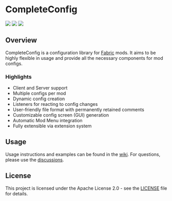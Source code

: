 # CompleteConfig
[![](https://img.shields.io/jitpack/v/github/Lortseam/completeconfig?style=for-the-badge)](https://jitpack.io/#Lortseam/completeconfig)
[![](http://cf.way2muchnoise.eu/short_381257_downloads.svg?badge_style=for_the_badge)](https://www.curseforge.com/minecraft/mc-mods/completeconfig)
[![](https://img.shields.io/modrinth/dt/GtqG8z1h?label=Modrinth%20Downloads&style=for-the-badge)](https://modrinth.com/mod/completeconfig)

## Overview
CompleteConfig is a configuration library for [Fabric](https://fabricmc.net/) mods. It aims to be highly flexible in
usage and provide all the necessary components for mod configs.

### Highlights
* Client and Server support
* Multiple configs per mod
* Dynamic config creation
* Listeners for reacting to config changes
* User-friendly file format with permanently retained comments
* Customizable config screen (GUI) generation
* Automatic Mod Menu integration
* Fully extensible via extension system

## Usage
Usage instructions and examples can be found in the [wiki](https://github.com/Lortseam/completeconfig/wiki). For
questions, please use the [discussions](https://github.com/Lortseam/completeconfig/discussions).

## License
This project is licensed under the Apache License 2.0 - see the [LICENSE](LICENSE) file for details.
